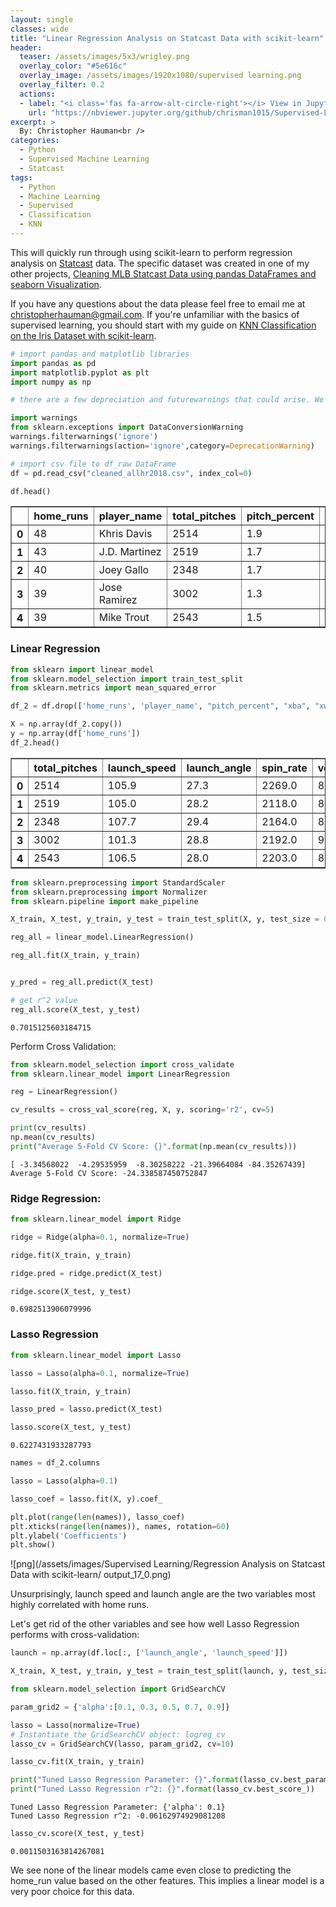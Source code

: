 ```yaml
---
layout: single
classes: wide
title: "Linear Regression Analysis on Statcast Data with scikit-learn"
header:
  teaser: /assets/images/5x3/wrigley.png
  overlay_color: "#5e616c"
  overlay_image: /assets/images/1920x1080/supervised learning.png
  overlay_filter: 0.2
  actions:
  - label: "<i class='fas fa-arrow-alt-circle-right'></i> View in Jupyter"
    url: "https://nbviewer.jupyter.org/github/chrisman1015/Supervised-Learning/blob/master/Regression%20Analysis%20on%20Statcast%20Data/Regression%20Analysis%20on%20Statcast%20Data%20with%20scikit-learn.ipynb"
excerpt: >
  By: Christopher Hauman<br />
categories:
  - Python
  - Supervised Machine Learning
  - Statcast
tags:
  - Python
  - Machine Learning
  - Supervised
  - Classification
  - KNN
---
```

This will quickly run through using scikit-learn to perform regression analysis on [Statcast](https://blogs.umass.edu/Techbytes/2017/12/15/what-is-statcast/) data. The specific dataset was created in one of my other projects, [Cleaning MLB Statcast Data using pandas DataFrames and seaborn Visualization](https://chrisman1015.github.io/python/statcast/Cleaning-MLB-Statcast-Data-using-pandas-Dataframes-and-seaborn-Visualization/). 

If you have any questions about the data please feel free to email me at christopherhauman@gmail.com. If you're unfamiliar with the basics of supervised learning, you should start with my guide on [KNN Classification on the Iris Dataset with scikit-learn](https://chrisman1015.github.io/python/supervised%20machine%20learning/KNN-Classification-on-the-Iris-Dataset-with-scikit-learn/).


```python
# import pandas and matplotlib libraries
import pandas as pd
import matplotlib.pyplot as plt
import numpy as np

# there are a few depreciation and futurewarnings that could arise. We'll simply disable them for this guide

import warnings
from sklearn.exceptions import DataConversionWarning
warnings.filterwarnings('ignore')
warnings.filterwarnings(action='ignore',category=DeprecationWarning)

# import csv file to df_raw DataFrame
df = pd.read_csv("cleaned_allhr2018.csv", index_col=0)
```


```python
df.head()
```




<div>
<style scoped>
    .dataframe tbody tr th:only-of-type {
        vertical-align: middle;
    }

    .dataframe tbody tr th {
        vertical-align: top;
    }

    .dataframe thead th {
        text-align: right;
    }
</style>
<table border="1" class="dataframe">
  <thead>
    <tr style="text-align: right;">
      <th></th>
      <th>home_runs</th>
      <th>player_name</th>
      <th>total_pitches</th>
      <th>pitch_percent</th>
      <th>xwoba</th>
      <th>xba</th>
      <th>launch_speed</th>
      <th>launch_angle</th>
      <th>spin_rate</th>
      <th>velocity</th>
      <th>effective_speed</th>
      <th>release_extension</th>
    </tr>
  </thead>
  <tbody>
    <tr>
      <th>0</th>
      <td>48</td>
      <td>Khris Davis</td>
      <td>2514</td>
      <td>1.9</td>
      <td>1.671</td>
      <td>0.861</td>
      <td>105.9</td>
      <td>27.3</td>
      <td>2269.0</td>
      <td>89.6</td>
      <td>89.01</td>
      <td>5.93</td>
    </tr>
    <tr>
      <th>1</th>
      <td>43</td>
      <td>J.D. Martinez</td>
      <td>2519</td>
      <td>1.7</td>
      <td>1.537</td>
      <td>0.792</td>
      <td>105.0</td>
      <td>28.2</td>
      <td>2118.0</td>
      <td>88.8</td>
      <td>88.46</td>
      <td>6.05</td>
    </tr>
    <tr>
      <th>2</th>
      <td>40</td>
      <td>Joey Gallo</td>
      <td>2348</td>
      <td>1.7</td>
      <td>1.588</td>
      <td>0.806</td>
      <td>107.7</td>
      <td>29.4</td>
      <td>2164.0</td>
      <td>88.6</td>
      <td>88.14</td>
      <td>5.96</td>
    </tr>
    <tr>
      <th>3</th>
      <td>39</td>
      <td>Jose Ramirez</td>
      <td>3002</td>
      <td>1.3</td>
      <td>1.152</td>
      <td>0.620</td>
      <td>101.3</td>
      <td>28.8</td>
      <td>2192.0</td>
      <td>91.6</td>
      <td>91.37</td>
      <td>6.09</td>
    </tr>
    <tr>
      <th>4</th>
      <td>39</td>
      <td>Mike Trout</td>
      <td>2543</td>
      <td>1.5</td>
      <td>1.543</td>
      <td>0.809</td>
      <td>106.5</td>
      <td>28.0</td>
      <td>2203.0</td>
      <td>87.8</td>
      <td>87.11</td>
      <td>5.90</td>
    </tr>
  </tbody>
</table>
</div>



### Linear Regression


```python
from sklearn import linear_model
from sklearn.model_selection import train_test_split
from sklearn.metrics import mean_squared_error
```


```python
df_2 = df.drop(['home_runs', 'player_name', "pitch_percent", "xba", "xwoba"], axis=1)
```


```python
X = np.array(df_2.copy())
y = np.array(df['home_runs'])
df_2.head()
```




<div>
<style scoped>
    .dataframe tbody tr th:only-of-type {
        vertical-align: middle;
    }

    .dataframe tbody tr th {
        vertical-align: top;
    }

    .dataframe thead th {
        text-align: right;
    }
</style>
<table border="1" class="dataframe">
  <thead>
    <tr style="text-align: right;">
      <th></th>
      <th>total_pitches</th>
      <th>launch_speed</th>
      <th>launch_angle</th>
      <th>spin_rate</th>
      <th>velocity</th>
      <th>effective_speed</th>
      <th>release_extension</th>
    </tr>
  </thead>
  <tbody>
    <tr>
      <th>0</th>
      <td>2514</td>
      <td>105.9</td>
      <td>27.3</td>
      <td>2269.0</td>
      <td>89.6</td>
      <td>89.01</td>
      <td>5.93</td>
    </tr>
    <tr>
      <th>1</th>
      <td>2519</td>
      <td>105.0</td>
      <td>28.2</td>
      <td>2118.0</td>
      <td>88.8</td>
      <td>88.46</td>
      <td>6.05</td>
    </tr>
    <tr>
      <th>2</th>
      <td>2348</td>
      <td>107.7</td>
      <td>29.4</td>
      <td>2164.0</td>
      <td>88.6</td>
      <td>88.14</td>
      <td>5.96</td>
    </tr>
    <tr>
      <th>3</th>
      <td>3002</td>
      <td>101.3</td>
      <td>28.8</td>
      <td>2192.0</td>
      <td>91.6</td>
      <td>91.37</td>
      <td>6.09</td>
    </tr>
    <tr>
      <th>4</th>
      <td>2543</td>
      <td>106.5</td>
      <td>28.0</td>
      <td>2203.0</td>
      <td>87.8</td>
      <td>87.11</td>
      <td>5.90</td>
    </tr>
  </tbody>
</table>
</div>




```python
from sklearn.preprocessing import StandardScaler
from sklearn.preprocessing import Normalizer
from sklearn.pipeline import make_pipeline
```


```python
X_train, X_test, y_train, y_test = train_test_split(X, y, test_size = 0.25, random_state=1)

reg_all = linear_model.LinearRegression()

reg_all.fit(X_train, y_train)


y_pred = reg_all.predict(X_test)
```


```python
# get r^2 value
reg_all.score(X_test, y_test)
```




    0.7015125603184715



Perform Cross Validation:


```python
from sklearn.model_selection import cross_validate
from sklearn.linear_model import LinearRegression
```


```python
reg = LinearRegression()

cv_results = cross_val_score(reg, X, y, scoring='r2', cv=5)

print(cv_results)
np.mean(cv_results)
print("Average 5-Fold CV Score: {}".format(np.mean(cv_results)))
```

    [ -3.34568022  -4.29535959  -8.30258222 -21.39664084 -84.35267439]
    Average 5-Fold CV Score: -24.338587450752847
    

### Ridge Regression:


```python
from sklearn.linear_model import Ridge

ridge = Ridge(alpha=0.1, normalize=True)

ridge.fit(X_train, y_train)

ridge.pred = ridge.predict(X_test)

ridge.score(X_test, y_test)
```




    0.6982513906079996



### Lasso Regression


```python
from sklearn.linear_model import Lasso

lasso = Lasso(alpha=0.1, normalize=True)

lasso.fit(X_train, y_train)

lasso_pred = lasso.predict(X_test)

lasso.score(X_test, y_test)
```




    0.6227431933287793




```python
names = df_2.columns

lasso = Lasso(alpha=0.1)

lasso_coef = lasso.fit(X, y).coef_

plt.plot(range(len(names)), lasso_coef)
plt.xticks(range(len(names)), names, rotation=60)
plt.ylabel('Coefficients')
plt.show()
```


![png](/assets/images/Supervised Learning/Regression Analysis on Statcast Data with scikit-learn/
output_17_0.png)


Unsurprisingly, launch speed and launch angle are the two variables most highly correlated with home runs.

Let's get rid of the other variables and see how well Lasso Regression performs with cross-validation:


```python
launch = np.array(df.loc[:, ['launch_angle', 'launch_speed']])
```


```python
X_train, X_test, y_train, y_test = train_test_split(launch, y, test_size = 0.25, random_state=1)

from sklearn.model_selection import GridSearchCV

param_grid2 = {'alpha':[0.1, 0.3, 0.5, 0.7, 0.9]}

lasso = Lasso(normalize=True)
# Instantiate the GridSearchCV object: logreg_cv
lasso_cv = GridSearchCV(lasso, param_grid2, cv=10)

lasso_cv.fit(X_train, y_train)

print("Tuned Lasso Regression Parameter: {}".format(lasso_cv.best_params_))
print("Tuned Lasso Regression r^2: {}".format(lasso_cv.best_score_))
```

    Tuned Lasso Regression Parameter: {'alpha': 0.1}
    Tuned Lasso Regression r^2: -0.06162974929081208
    


```python
lasso_cv.score(X_test, y_test)
```




    0.0011503163814267081



We see none of the linear models came even close to predicting the home_run value based on the other features. This implies a linear model is a very poor choice for this data.
